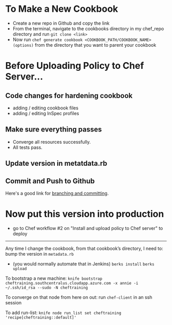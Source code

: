 # To Make a New Cookbook
 - Create a new repo in Github and copy the link
 - From the terminal, navigate to the cookbooks directory in my chef_repo directory and run
 `git clone <link>`
 - Now run `chef generate cookbook <COOKBOOK_PATH/COOKBOOK_NAME> (options)` from the directory that you want to parent your cookbook


# Before Uploading Policy to Chef Server...

## Code changes for hardening cookbook
 - adding / editing cookbook files
 - adding / editing InSpec profiles

## Make sure everything passes
 - Converge all resources successfully.
 - All tests pass.

## Update version in metatdata.rb

## Commit and Push to Github
Here's a good link for [branching and committing](https://github.com/Kunena/Kunena-Forum/wiki/Create-a-new-branch-with-git-and-manage-branches).

# Now put this version into production
 - go to Chef workflow #2 on "Install and upload policy to Chef server" to deploy

***********************

Any time I change the cookbook, from that cookbook’s directory, I need to:
bump the version in `metadata.rb`
 - (you would normally automate that in Jenkins)
`berks install`
`berks upload`

To bootstrap a new machine:
`knife bootstrap cheftraining.southcentralus.cloudapp.azure.com -x annie -i ~/.ssh/id_rsa --sudo -N cheftraining`

To converge on that node from here on out:
run `chef-client` in an ssh session

To add run-list:
`knife node run_list set cheftraining 'recipe[cheftraining::default]'`